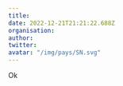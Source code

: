 ```yaml
---
title: 
date: 2022-12-21T21:21:22.688Z
organisation: 
author: 
twitter: 
avatar: "/img/pays/SN.svg"
---
```


Ok